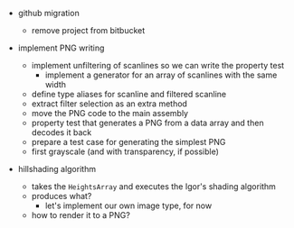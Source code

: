 ﻿- github migration
    - remove project from bitbucket

- implement PNG writing
    - implement unfiltering of scanlines so we can write the property test
        - implement a generator for an array of scanlines with the same width
    - define type aliases for scanline and filtered scanline
    - extract filter selection as an extra method
    - move the PNG code to the main assembly
    - property test that generates a PNG from a data array and then decodes it back
    - prepare a test case for generating the simplest PNG
    - first grayscale (and with transparency, if possible)

- hillshading algorithm
    - takes the `HeightsArray` and executes the Igor's shading algorithm
    - produces what?
        - let's implement our own image type, for now
    - how to render it to a PNG?